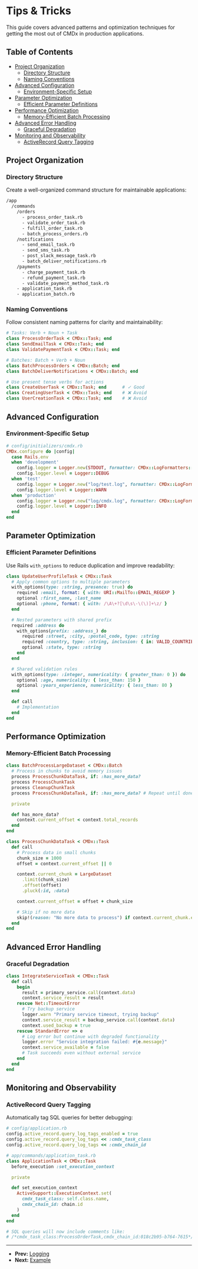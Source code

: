 # Tips & Tricks

This guide covers advanced patterns and optimization techniques for getting the most out of CMDx in production applications.

## Table of Contents

- [Project Organization](#project-organization)
  - [Directory Structure](#directory-structure)
  - [Naming Conventions](#naming-conventions)
- [Advanced Configuration](#advanced-configuration)
  - [Environment-Specific Setup](#environment-specific-setup)
- [Parameter Optimization](#parameter-optimization)
  - [Efficient Parameter Definitions](#efficient-parameter-definitions)
- [Performance Optimization](#performance-optimization)
  - [Memory-Efficient Batch Processing](#memory-efficient-batch-processing)
- [Advanced Error Handling](#advanced-error-handling)
  - [Graceful Degradation](#graceful-degradation)
- [Monitoring and Observability](#monitoring-and-observability)
  - [ActiveRecord Query Tagging](#activerecord-query-tagging)

## Project Organization

### Directory Structure

Create a well-organized command structure for maintainable applications:

```txt
/app
  /commands
    /orders
      - process_order_task.rb
      - validate_order_task.rb
      - fulfill_order_task.rb
      - batch_process_orders.rb
    /notifications
      - send_email_task.rb
      - send_sms_task.rb
      - post_slack_message_task.rb
      - batch_deliver_notifications.rb
    /payments
      - charge_payment_task.rb
      - refund_payment_task.rb
      - validate_payment_method_task.rb
    - application_task.rb
    - application_batch.rb
```

### Naming Conventions

Follow consistent naming patterns for clarity and maintainability:

```ruby
# Tasks: Verb + Noun + Task
class ProcessOrderTask < CMDx::Task; end
class SendEmailTask < CMDx::Task; end
class ValidatePaymentTask < CMDx::Task; end

# Batches: Batch + Verb + Noun
class BatchProcessOrders < CMDx::Batch; end
class BatchDeliverNotifications < CMDx::Batch; end

# Use present tense verbs for actions
class CreateUserTask < CMDx::Task; end      # ✓ Good
class CreatingUserTask < CMDx::Task; end    # ❌ Avoid
class UserCreationTask < CMDx::Task; end    # ❌ Avoid
```

## Advanced Configuration

### Environment-Specific Setup

```ruby
# config/initializers/cmdx.rb
CMDx.configure do |config|
  case Rails.env
  when 'development'
    config.logger = Logger.new(STDOUT, formatter: CMDx::LogFormatters::PrettyLine.new)
    config.logger.level = Logger::DEBUG
  when 'test'
    config.logger = Logger.new("log/test.log", formatter: CMDx::LogFormatters::Line.new)
    config.logger.level = Logger::WARN
  when 'production'
    config.logger = Logger.new("log/cmdx.log", formatter: CMDx::LogFormatters::Logstash.new)
    config.logger.level = Logger::INFO
  end
end
```

## Parameter Optimization

### Efficient Parameter Definitions

Use Rails `with_options` to reduce duplication and improve readability:

```ruby
class UpdateUserProfileTask < CMDx::Task
  # Apply common options to multiple parameters
  with_options(type: :string, presence: true) do
    required :email, format: { with: URI::MailTo::EMAIL_REGEXP }
    optional :first_name, :last_name
    optional :phone, format: { with: /\A\+?[\d\s\-\(\)]+\z/ }
  end

  # Nested parameters with shared prefix
  required :address do
    with_options(prefix: :address_) do
      required :street, :city, :postal_code, type: :string
      required :country, type: :string, inclusion: { in: VALID_COUNTRIES }
      optional :state, type: :string
    end
  end

  # Shared validation rules
  with_options(type: :integer, numericality: { greater_than: 0 }) do
    optional :age, numericality: { less_than: 150 }
    optional :years_experience, numericality: { less_than: 80 }
  end

  def call
    # Implementation
  end
end
```

## Performance Optimization

### Memory-Efficient Batch Processing

```ruby
class BatchProcessLargeDataset < CMDx::Batch
  # Process in chunks to avoid memory issues
  process ProcessChunkDataTask, if: :has_more_data?
  process ProcessChunkTask
  process CleanupChunkTask
  process ProcessChunkDataTask, if: :has_more_data? # Repeat until done

  private

  def has_more_data?
    context.current_offset < context.total_records
  end
end

class ProcessChunkDataTask < CMDx::Task
  def call
    # Process data in small chunks
    chunk_size = 1000
    offset = context.current_offset || 0

    context.current_chunk = LargeDataset
      .limit(chunk_size)
      .offset(offset)
      .pluck(:id, :data)

    context.current_offset = offset + chunk_size

    # Skip if no more data
    skip!(reason: "No more data to process") if context.current_chunk.empty?
  end
end
```

## Advanced Error Handling

### Graceful Degradation

```ruby
class IntegrateServiceTask < CMDx::Task
  def call
    begin
      result = primary_service.call(context.data)
      context.service_result = result
    rescue Net::TimeoutError
      # Try backup service
      logger.warn "Primary service timeout, trying backup"
      context.service_result = backup_service.call(context.data)
      context.used_backup = true
    rescue StandardError => e
      # Log error but continue with degraded functionality
      logger.error "Service integration failed: #{e.message}"
      context.service_available = false
      # Task succeeds even without external service
    end
  end
end
```

## Monitoring and Observability

### ActiveRecord Query Tagging

Automatically tag SQL queries for better debugging:

```ruby
# config/application.rb
config.active_record.query_log_tags_enabled = true
config.active_record.query_log_tags << :cmdx_task_class
config.active_record.query_log_tags << :cmdx_chain_id

# app/commands/application_task.rb
class ApplicationTask < CMDx::Task
  before_execution :set_execution_context

  private

  def set_execution_context
    ActiveSupport::ExecutionContext.set(
      cmdx_task_class: self.class.name,
      cmdx_chain_id: chain.id
    )
  end
end

# SQL queries will now include comments like:
# /*cmdx_task_class:ProcessOrderTask,cmdx_chain_id:018c2b95-b764-7615*/ SELECT * FROM orders WHERE id = 1
```

---

- **Prev:** [Logging](https://github.com/drexed/cmdx/blob/main/docs/logging.md)
- **Next:** [Example](https://github.com/drexed/cmdx/blob/main/docs/example.md)

